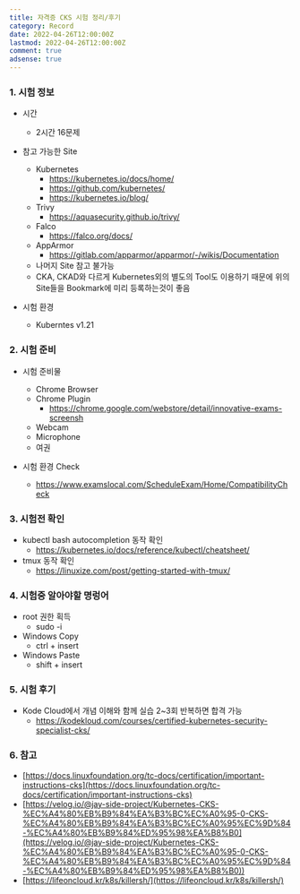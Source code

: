 ```yaml
---
title: 자격증 CKS 시험 정리/후기
category: Record
date: 2022-04-26T12:00:00Z
lastmod: 2022-04-26T12:00:00Z
comment: true
adsense: true
---
```


### 1. 시험 정보

* 시간
  * 2시간 16문제

* 참고 가능한 Site
  * Kubernetes
    * https://kubernetes.io/docs/home/
    * https://github.com/kubernetes/
    * https://kubernetes.io/blog/
  * Trivy
    * https://aquasecurity.github.io/trivy/
  * Falco
    * https://falco.org/docs/
  * AppArmor
    * https://gitlab.com/apparmor/apparmor/-/wikis/Documentation
  * 나머지 Site 참고 불가능
  * CKA, CKAD와 다르게 Kubernetes외의 별도의 Tool도 이용하기 때문에 위의 Site들을 Bookmark에 미리 등록하는것이 좋음

* 시험 환경
  * Kuberntes v1.21

### 2. 시험 준비

* 시험 준비물
  * Chrome Browser
  * Chrome Plugin
    * https://chrome.google.com/webstore/detail/innovative-exams-screensh
  * Webcam
  * Microphone
  * 여권

* 시험 환경 Check
  * https://www.examslocal.com/ScheduleExam/Home/CompatibilityCheck

### 3. 시험전 확인

* kubectl bash autocompletion 동작 확인
  * https://kubernetes.io/docs/reference/kubectl/cheatsheet/
* tmux 동작 확인
  * https://linuxize.com/post/getting-started-with-tmux/

### 4. 시험중 알아야할 명렁어

* root 권한 획득
  * sudo -i
* Windows Copy
  * ctrl + insert
* Windows Paste
  * shift + insert

### 5. 시험 후기

* Kode Cloud에서 개념 이해와 함께 실습 2~3회 반복하면 합격 가능
  * https://kodekloud.com/courses/certified-kubernetes-security-specialist-cks/

### 6. 참고

* [https://docs.linuxfoundation.org/tc-docs/certification/important-instructions-cks](https://docs.linuxfoundation.org/tc-docs/certification/important-instructions-cks)
* [https://velog.io/@jay-side-project/Kubernetes-CKS-%EC%A4%80%EB%B9%84%EA%B3%BC%EC%A0%95-0-CKS-%EC%A4%80%EB%B9%84%EA%B3%BC%EC%A0%95%EC%9D%84-%EC%A4%80%EB%B9%84%ED%95%98%EA%B8%B0](https://velog.io/@jay-side-project/Kubernetes-CKS-%EC%A4%80%EB%B9%84%EA%B3%BC%EC%A0%95-0-CKS-%EC%A4%80%EB%B9%84%EA%B3%BC%EC%A0%95%EC%9D%84-%EC%A4%80%EB%B9%84%ED%95%98%EA%B8%B0))
* [https://lifeoncloud.kr/k8s/killersh/](https://lifeoncloud.kr/k8s/killersh/)

